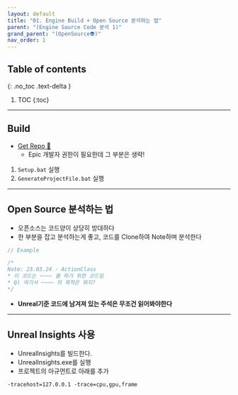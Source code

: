 ```yaml
---
layout: default
title: "01. Engine Build + Open Source 분석하는 법"
parent: "(Engine Source Code 분석 1)"
grand_parent: "(OpenSource👽)"
nav_order: 1
---
```


## Table of contents
{: .no_toc .text-delta }

1. TOC
{:toc}

---

## Build

* [Get Repo 🌟](https://github.com/EpicGames/UnrealEngine)
    * Epic 개발자 권한이 필요한데 그 부분은 생략!

1. `Setup.bat` 실행
2. `GenerateProjectFile.bat` 실행

---

## Open Source 분석하는 법

* 오픈소스는 코드양이 상당히 방대하다
* 한 부분을 잡고 분석하는게 좋고, 코드를 Clone하여 Note하며 분석한다

```cpp
// Example

/*
Note: 23.03.24 - ActionClass
* 이 코드는 ~~~~ 를 하기 위한 코드임
* Q) 여기서 ~~~~ 의 목적은 뭐지?
*/
```

* **Unreal기준 코드에 남겨져 있는 주석은 무조건 읽어봐야한다**

---

## Unreal Insights 사용

* UnrealInsights를 빌드한다.
* UnrealInsights.exe를 실행
* 프로젝트의 아규먼트로 아래를 추가

```shell
-tracehost=127.0.0.1 -trace=cpu,gpu,frame
```